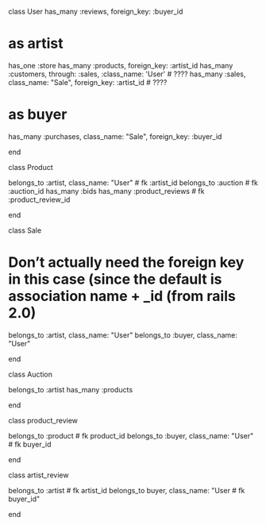 class User
  has_many :reviews, foreign_key: :buyer_id

  # as artist
  has_one :store
  has_many :products, foreign_key: :artist_id
  has_many :customers, through: :sales, :class_name: 'User' # ????
  has_many :sales, class_name: "Sale", foreign_key: :artist_id # ????

  # as buyer
  has_many :purchases, class_name: "Sale", foreign_key: :buyer_id

end

class Product

  belongs_to :artist, class_name: "User" # fk :artist_id
  belongs_to :auction # fk :auction_id
  has_many :bids
  has_many :product_reviews # fk :product_review_id

end

class Sale

  # Don’t actually need the foreign key in this case (since the default is association name + _id (from rails 2.0)

  belongs_to :artist, class_name: "User"
  belongs_to :buyer, class_name: "User"

end

class Auction

  belongs_to :artist
  has_many :products

end

class product_review

  belongs_to :product # fk product_id
  belongs_to :buyer, class_name: "User" # fk buyer_id

end

class artist_review

  belongs_to :artist # fk artist_id
  belongs_to buyer, class_name: "User # fk buyer_id"

end